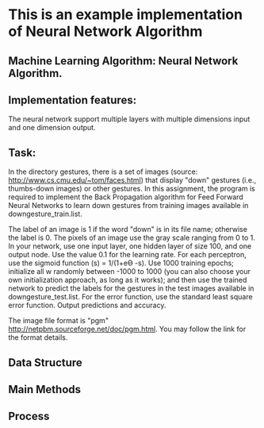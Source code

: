 # This is an example implementation of Neural Network Algorithm

## Machine Learning Algorithm: Neural Network Algorithm.

## Implementation features:
The neural network support multiple layers with multiple dimensions input and one dimension output.

## Task:
In the directory gestures, there is a set of images (source: http://www.cs.cmu.edu/~tom/faces.html) that display "down" gestures (i.e., thumbs-down images) or other gestures. In this assignment, the program is required to implement the Back Propagation algorithm for Feed Forward Neural Networks to learn down gestures from training images available in downgesture_train.list. 


The label of an image is 1 if the word "down" is in its file name; otherwise the label is 0. The pixels of an image use the gray scale ranging from 0 to 1. In your network, use one input layer, one hidden layer of size 100, and one output node. Use the value 0.1 for the learning rate. For each perceptron, use the sigmoid function (s) = 1/(1+eƟ -s). Use 1000 training epochs; initialize all w randomly between -1000 to 1000 (you can also choose your own initialization approach, as long as it works); and then use the trained network to predict the labels for the gestures in the test images available in downgesture_test.list. For the error function, use the standard least square error function. Output predictions and accuracy.


The image file format is "pgm" <http://netpbm.sourceforge.net/doc/pgm.html>. You may follow the link for the format details. 

## Data Structure




## Main Methods






## Process

